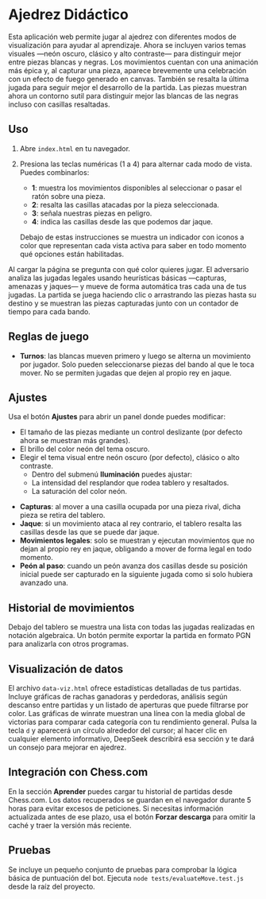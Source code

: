 # Ajedrez Didáctico

Esta aplicación web permite jugar al ajedrez con diferentes modos de visualización para ayudar al aprendizaje. Ahora se incluyen varios temas visuales —neón oscuro, clásico y alto contraste— para distinguir mejor entre piezas blancas y negras. Los movimientos cuentan con una animación más épica y, al capturar una pieza, aparece brevemente una celebración con un efecto de fuego generado en canvas. También se resalta la última jugada para seguir mejor el desarrollo de la partida. Las piezas muestran ahora un contorno sutil para distinguir mejor las blancas de las negras incluso con casillas resaltadas.

## Uso

1. Abre `index.html` en tu navegador.
2. Presiona las teclas numéricas (1 a 4) para alternar cada modo de vista. Puedes combinarlos:
   - **1**: muestra los movimientos disponibles al seleccionar o pasar el ratón sobre una pieza.
   - **2**: resalta las casillas atacadas por la pieza seleccionada.
   - **3**: señala nuestras piezas en peligro.
   - **4**: indica las casillas desde las que podemos dar jaque.

   Debajo de estas instrucciones se muestra un indicador con iconos a color que
   representan cada vista activa para saber en todo momento qué opciones están
   habilitadas.
 
Al cargar la página se pregunta con qué color quieres jugar. El adversario analiza las jugadas legales usando heurísticas básicas —capturas, amenazas y jaques— y mueve de forma automática tras cada una de tus jugadas. La partida se juega haciendo clic o arrastrando las piezas hasta su destino y se muestran las piezas capturadas junto con un contador de tiempo para cada bando.

## Reglas de juego

* **Turnos**: las blancas mueven primero y luego se alterna un movimiento por
  jugador. Solo pueden seleccionarse piezas del bando al que le toca mover.
  No se permiten jugadas que dejen al propio rey en jaque.

## Ajustes

Usa el botón **Ajustes** para abrir un panel donde puedes modificar:

- El tamaño de las piezas mediante un control deslizante (por defecto ahora se
  muestran más grandes).
- El brillo del color neón del tema oscuro.
- Elegir el tema visual entre neón oscuro (por defecto), clásico o alto contraste.
  - Dentro del submenú **Iluminación** puedes ajustar:
  - La intensidad del resplandor que rodea tablero y resaltados.
  - La saturación del color neón.

* **Capturas**: al mover a una casilla ocupada por una pieza rival, dicha pieza
  se retira del tablero.
* **Jaque**: si un movimiento ataca al rey contrario, el tablero resalta las
  casillas desde las que se puede dar jaque.
* **Movimientos legales**: solo se muestran y ejecutan movimientos que no dejan
  al propio rey en jaque, obligando a mover de forma legal en todo momento.
* **Peón al paso**: cuando un peón avanza dos casillas desde su posición inicial
  puede ser capturado en la siguiente jugada como si solo hubiera avanzado una.

## Historial de movimientos

Debajo del tablero se muestra una lista con todas las jugadas realizadas en notación algebraica.
Un botón permite exportar la partida en formato PGN para analizarla con otros programas.

## Visualización de datos

El archivo `data-viz.html` ofrece estadísticas detalladas de tus partidas. Incluye gráficas de rachas ganadoras y perdedoras, análisis según descanso entre partidas y un listado de aperturas que puede filtrarse por color. Las gráficas de winrate muestran una línea con la media global de victorias para comparar cada categoría con tu rendimiento general. Pulsa la tecla `d` y aparecerá un círculo alrededor del cursor; al hacer clic en cualquier elemento informativo, DeepSeek describirá esa sección y te dará un consejo para mejorar en ajedrez.

## Integración con Chess.com

En la sección **Aprender** puedes cargar tu historial de partidas desde Chess.com.
Los datos recuperados se guardan en el navegador durante 5 horas para evitar
excesos de peticiones. Si necesitas información actualizada antes de ese plazo,
usa el botón **Forzar descarga** para omitir la caché y traer la versión más reciente.

## Pruebas

Se incluye un pequeño conjunto de pruebas para comprobar la lógica básica de puntuación del bot.
Ejecuta `node tests/evaluateMove.test.js` desde la raíz del proyecto.
